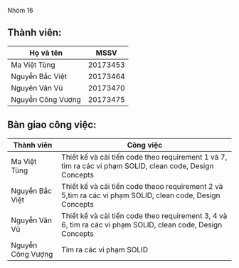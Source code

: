 Nhóm 16

## Thành viên:

| Họ và tên         | MSSV     |
| ----------------- | -------- |
| Ma Việt Tùng      | 20173453 |
| Nguyễn Bắc Việt   | 20173464 |
| Nguyên Văn Vũ     | 20173470 |
| Nguyễn Công Vượng | 20173475 |

## Bàn giao công việc:

| Thành viên        | Công việc                                                                                                   |
| ----------------- | ----------------------------------------------------------------------------------------------------------- |
| Ma Việt Tùng      | Thiết kế và cải tiến code theo requirement 1 và 7, tìm ra các vi phạm SOLID, clean code, Design Concepts    |
| Nguyễn Bắc Việt   | Thiết kế và cải tiến code theoo requirement 2 và 5,tìm ra các vi phạm SOLID, clean code, Design Concepts    |
| Nguyễn Văn Vũ     | Thiết kế và cải tiến code theo requirement 3, 4 và 6, tìm ra các vi phạm SOLID, clean code, Design Concepts |
| Nguyễn Công Vượng | Tìm ra các vi phạm SOLID                                                                                    |
